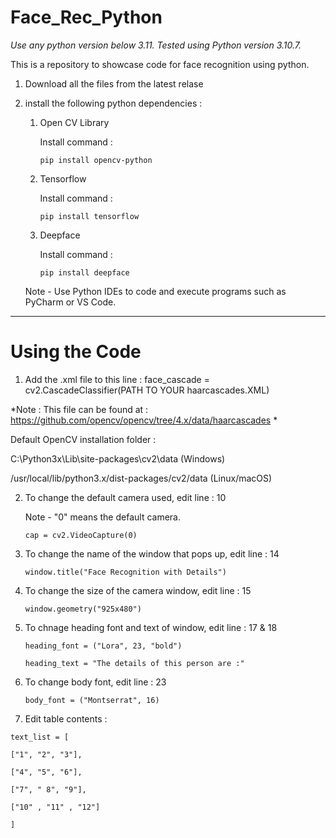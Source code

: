 # Face_Rec_Python

*Use any python version below 3.11. Tested using Python version 3.10.7.*

This is a repository to showcase code for face recognition using python.

1. Download all the files from the latest relase

2. install the following python dependencies : 
     
     1. Open CV Library
       
        Install command :

        ```pip install opencv-python```

    3. Tensorflow

       Install command :

       ```pip install tensorflow```

   4. Deepface

      Install command :

      ```pip install deepface```
  


   Note - Use Python IDEs to code and execute programs such as PyCharm or VS Code.

_____________________________________________________________________________________________________________________________________________________________________________________________________________

# **Using the Code**


1. Add the .xml file to this line :
face_cascade = cv2.CascadeClassifier(PATH TO YOUR haarcascades.XML)

*Note : This file can be found at : https://github.com/opencv/opencv/tree/4.x/data/haarcascades *

Default OpenCV installation folder : 

C:\Python3x\Lib\site-packages\cv2\data (Windows)

/usr/local/lib/python3.x/dist-packages/cv2/data (Linux/macOS)


2. To change the default camera used, edit line : 10
  
   Note - "0" means the default camera.

   ```cap = cv2.VideoCapture(0)```

3. To change the name of the window that pops up, edit line : 14

    ```window.title("Face Recognition with Details")```

4. To change the size of the camera window, edit line : 15

    ```window.geometry("925x480")```

5. To chnage heading font and text of window, edit line : 17 & 18

    ```heading_font = ("Lora", 23, "bold")```

    ```heading_text = "The details of this person are :"```

6. To change body font, edit line : 23

   ```body_font = ("Montserrat", 16)``` 

7. Edit table contents :

  ```text_list = [```

   ```["1", "2", "3"],```

   ```["4", "5", "6"],```

   ```["7", " 8", "9"],```

   ```["10" , "11" , "12"]```

   ```]```


